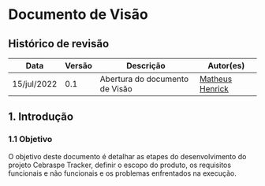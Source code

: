 # Documento de Visão
## Histórico de revisão
Data|Versão|Descrição|Autor(es)
-|-|-|-
15/jul/2022 | 0.1 | Abertura do documento de Visão | [Matheus Henrick](https://github.com/MatheusHenrickSantos)

## 1. Introdução
### 1.1 Objetivo
O objetivo deste documento é detalhar as etapes do desenvolvimento do projeto Cebraspe Tracker, definir o escopo do produto, os requisitos funcionais e não funcionais e os problemas enfrentados na execução.
